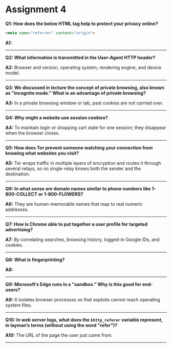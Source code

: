# Assignment 4

**Q1: How does the below HTML tag help to protect your privacy online?**

```html
<meta name="referrer" content="origin">
```

**A1:** 

---

**Q2: What information is transmitted in the User-Agent HTTP header?**

**A2:** Browser and version, operating system, rendering engine, and device model.

---

**Q3: We discussed in lecture the concept of private browsing, also known as "incognito mode." What is an advantage of private browsing?**

**A3:** In a private browsing window or tab, past cookies are not carried over.

---

**Q4: Why might a website use session cookies?**

**A4:** To maintain login or shopping cart state for one session; they disappear when the browser closes.

---

**Q5: How does Tor prevent someone watching your connection from knowing what websites you visit?**

**A5:** Tor wraps traffic in multiple layers of encryption and routes it through several relays, so no single relay knows both the sender and the destination.

---

**Q6: In what sense are domain names similar to phone numbers like 1-800-COLLECT or 1-800-FLOWERS?**

**A6:** They are human-memorable names that map to real numeric addresses.

---

**Q7: How is Chrome able to put together a user profile for targeted advertising?**

**A7:** By correlating searches, browsing history, logged-in Google IDs, and cookies.

---

**Q8: What is fingerprinting?**

**A8:** 

---

**Q9: Microsoft’s Edge runs in a "sandbox." Why is this good for end-users?**

**A9:** It isolates browser processes so that exploits cannot reach operating system files.

---

**Q10: In web server logs, what does the `$http_referer` variable represent, in layman’s terms (without using the word "refer")?**

**A10:** The URL of the page the user just came from.

---
